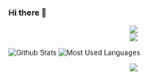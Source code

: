 ### Hi there 👋

<!--
**Algernon98/Algernon98** is a ✨ _special_ ✨ repository because its `README.md` (this file) appears on your GitHub profile.

Here are some ideas to get you started:

- 🔭 I’m currently working on ...
- 🌱 I’m currently learning ...
- 👯 I’m looking to collaborate on ...
- 🤔 I’m looking for help with ...
- 💬 Ask me about ...
- 📫 How to reach me: ...
- 😄 Pronouns: ...
- ⚡ Fun fact: ...
-->


<div align="center"> <img src="https://metrics.lecoq.io/Algernon98?template=classic&config.timezone=Asia%2FShanghai"> </div>

<div align="center"> <img src="https://github-profile-trophy.vercel.app/?username=Algernon98" /> </div>

![Github Stats](https://github-readme-stats.vercel.app/api?username=Algernon98&show_icons=true&theme=light&count_private=true)
![Most Used Languages](https://github-readme-stats.vercel.app/api/top-langs/?username=Algernon98&theme=light&layout=compact)


<div align="center"> <img src="https://activity-graph.herokuapp.com/graph?username=Algernon98&theme=xcode" /> </div>

